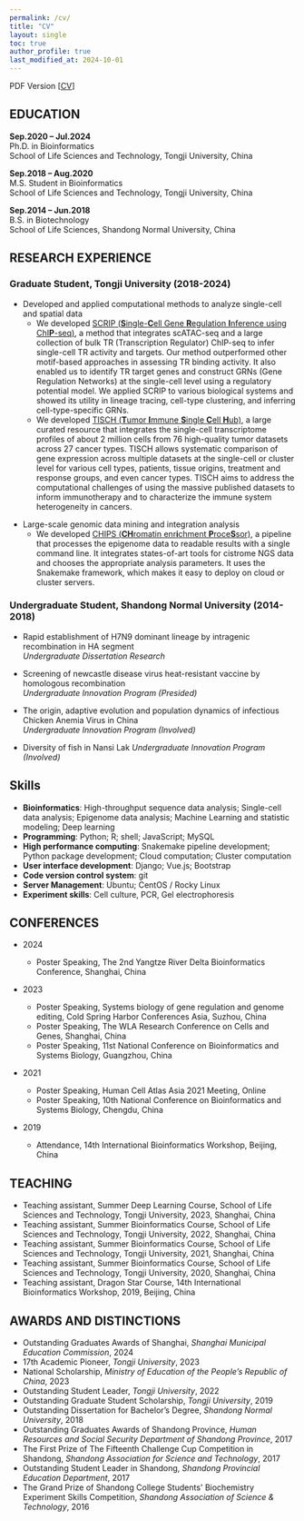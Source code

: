 ```yaml
---
permalink: /cv/
title: "CV"
layout: single
toc: true
author_profile: true
last_modified_at: 2024-10-01
---
```


PDF Version [[CV](/assets/pdf/cv/CV_XinDong.pdf)]

## EDUCATION

**Sep.2020 – Jul.2024**  
Ph.D. in Bioinformatics  
School of Life Sciences and Technology, Tongji University, China  
<!-- **Advisors:** Dr. Chenfei Wang & Dr. Xiaole Shirley Liu  -->

**Sep.2018 – Aug.2020**  
M.S. Student in Bioinformatics  
School of Life Sciences and Technology, Tongji University, China  
<!-- **Advisors:** Dr. Xiaole Shirley Liu & Dr. Xiaoyan Zhang & Dr. Zhiping Weng  -->

**Sep.2014 – Jun.2018**  
B.S. in Biotechnology  
School of Life Sciences, Shandong Normal University, China  
<!-- **Advisor:** Dr. Chengqiang He   -->

## RESEARCH EXPERIENCE

### Graduate Student, Tongji University (2018-2024)

- Developed and applied computational methods to analyze single-cell and spatial data  
  - We developed [SCRIP (**S**ingle-**C**ell Gene **R**egulation **I**nference using ChI**P**-seq)](https://github.com/wanglabtongji/SCRIP), a method that integrates scATAC-seq and a large collection of bulk TR (Transcription Regulator) ChIP-seq to infer single-cell TR activity and targets. Our method outperformed other motif-based approaches in assessing TR binding activity. It also enabled us to identify TR target genes and construct GRNs (Gene Regulation Networks) at the single-cell level using a regulatory potential model. We applied SCRIP to various biological systems and showed its utility in lineage tracing, cell-type clustering, and inferring cell-type-specific GRNs.  
  - We developed [TISCH (**T**umor **I**mmune **S**ingle **C**ell **H**ub)](http://tisch.comp-genomics.org), a large curated resource that integrates the single-cell transcriptome profiles of about 2 million cells from 76 high-quality tumor datasets across 27 cancer types. TISCH allows systematic comparison of gene expression across multiple datasets at the single-cell or cluster level for various cell types, patients, tissue origins, treatment and response groups, and even cancer types. TISCH aims to address the computational challenges of using the massive published datasets to inform immunotherapy and to characterize the immune system heterogeneity in cancers.  
<!-- **Institute:** Tongji University, China   -->
<!-- **Advisors:** Dr. Chenfei Wang & Dr. Xiaole Shirley Liu  -->  

- Large-scale genomic data mining and integration analysis  
  - We developed [CHIPS (**CH**romatin enr**i**chment **P**roce**S**sor)](https://github.com/liulab-dfci/CHIPS), a pipeline that processes the epigenome data to readable results with a single command line. It integrates states-of-art tools for cistrome NGS data and chooses the appropriate analysis parameters. It uses the Snakemake framework, which makes it easy to deploy on cloud or cluster servers.
<!-- **Institute:** Tongji University, China   -->
<!-- **Advisor:** Dr. Xiaole Shirley Liu & Dr. Clifford Meyer  -->  

### Undergraduate Student, Shandong Normal University (2014-2018)

- Rapid establishment of H7N9 dominant lineage by intragenic recombination in HA segment  
*Undergraduate Dissertation Research*  
<!-- **Institute:** Shandong Normal University, China   -->
<!-- **Advisor:** Dr. Chengqiang He  -->

- Screening of newcastle disease virus heat-resistant vaccine by homologous recombination  
*Undergraduate Innovation Program (Presided)*  
<!-- **Institute:** Shandong Normal University, China   -->
<!-- **Advisor:** Dr. Chengqiang He -->

- The origin, adaptive evolution and population dynamics of infectious Chicken Anemia Virus in China  
*Undergraduate Innovation Program (Involved)*  
<!-- **Institute:** Shandong Normal University, China   -->
<!-- **Advisor:** Dr. Chengqiang He -->

- Diversity of fish in Nansi Lak
*Undergraduate Innovation Program (Involved)*  
<!-- **Institute:** Shandong Normal University, China   -->
<!-- **Advisors:** Dr. Rongshu Fu & Dr. Mingsheng Miao -->

## Skills

- **Bioinformatics**: High-throughput sequence data analysis; Single-cell data analysis; Epigenome data analysis; Machine Learning and statistic modeling; Deep learning  
- **Programming**: Python; R; shell; JavaScript; MySQL  
- **High performance computing**: Snakemake pipeline development; Python package development; Cloud computation; Cluster computation  
- **User interface development**: Django; Vue.js; Bootstrap  
- **Code version control system**: git  
- **Server Management**: Ubuntu; CentOS / Rocky Linux  
- **Experiment skills**: Cell culture, PCR, Gel electrophoresis  

## CONFERENCES

- 2024
  - Poster Speaking, The 2nd Yangtze River Delta Bioinformatics Conference, Shanghai, China

- 2023
  - Poster Speaking, Systems biology of gene regulation and genome editing, Cold Spring Harbor Conferences Asia, Suzhou, China  
  - Poster Speaking, The WLA Research Conference on Cells and Genes, Shanghai, China
  - Poster Speaking, 11st National Conference on Bioinformatics and Systems Biology, Guangzhou, China

- 2021
  - Poster Speaking, Human Cell Atlas Asia 2021 Meeting, Online  
  - Poster Speaking, 10th National Conference on Bioinformatics and Systems Biology, Chengdu, China

- 2019  
  - Attendance, 14th International Bioinformatics Workshop, Beijing, China

## TEACHING

- Teaching assistant, Summer Deep Learning Course, School of Life Sciences and Technology, Tongji University, 2023, Shanghai, China
- Teaching assistant, Summer Bioinformatics Course, School of Life Sciences and Technology, Tongji University, 2022, Shanghai, China
- Teaching assistant, Summer Bioinformatics Course, School of Life Sciences and Technology, Tongji University, 2021, Shanghai, China
- Teaching assistant, Summer Bioinformatics Course, School of Life Sciences and Technology, Tongji University, 2020, Shanghai, China
- Teaching assistant, Dragon Star Course, 14th International Bioinformatics Workshop, 2019, Beijing, China

## AWARDS AND DISTINCTIONS

- Outstanding Graduates Awards of Shanghai, *Shanghai Municipal Education Commission*, 2024
- 17th Academic Pioneer, *Tongji University*, 2023
- National Scholarship, *Ministry of Education of the People’s Republic of China*, 2023
- Outstanding Student Leader, *Tongji University*, 2022
- Outstanding Graduate Student Scholarship, *Tongji University*, 2019
- Outstanding Dissertation for Bachelor’s Degree, *Shandong Normal University*, 2018
- Outstanding Graduates Awards of Shandong Province, *Human Resources and Social Security Department of Shandong Province*, 2017
- The First Prize of The Fifteenth Challenge Cup Competition in Shandong, *Shandong Association for Science and Technology*, 2017
- Outstanding Student Leader in Shandong, *Shandong Provincial Education Department*, 2017
- The Grand Prize of Shandong College Students' Biochemistry Experiment Skills Competition, *Shandong Association of Science & Technology*, 2016
